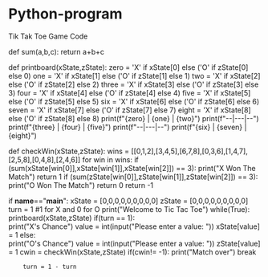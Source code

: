 # Python-program
Tik Tak Toe Game Code

def sum(a,b,c):
    return a+b+c

def printboard(xState,zState):
    zero = 'X' if xState[0] else ('O' if zState[0] else 0)
    one = 'X' if xState[1] else ('O' if zState[1] else 1)
    two = 'X' if xState[2] else ('O' if zState[2] else 2)
    three = 'X' if xState[3] else ('O' if zState[3] else 3)
    four = 'X' if xState[4] else ('O' if zState[4] else 4)
    five = 'X' if xState[5] else ('O' if zState[5] else 5)
    six = 'X' if xState[6] else ('O' if zState[6] else 6)
    seven = 'X' if xState[7] else ('O' if zState[7] else 7)
    eight = 'X' if xState[8] else ('O' if zState[8] else 8)
    print(f"{zero} | {one} | {two}")
    print(f"--|---|--")
    print(f"{three} | {four} | {five}")
    print(f"--|---|--")
    print(f"{six} | {seven} | {eight}")

def checkWin(xState,zState):
    wins = [[0,1,2],[3,4,5],[6,7,8],[0,3,6],[1,4,7],[2,5,8],[0,4,8],[2,4,6]]
    for win in wins:
        if (sum(xState[win[0]],xState[win[1]],xState[win[2]]) == 3):
            print("X Won The Match")
            return 1
        if (sum(zState[win[0]],zState[win[1]],zState[win[2]]) == 3):
            print("O Won The Match")
            return 0
    return -1

if __name__=="__main__":
    xState = [0,0,0,0,0,0,0,0,0]
    zState = [0,0,0,0,0,0,0,0,0]
    turn = 1 #1 for X and 0 for O
    print("Welcome to Tic Tac Toe")
    while(True):
        printboard(xState,zState)
        if(turn == 1):    
            print("X's Chance")
            value = int(input("Please enter a value: "))
            xState[value] = 1
        else:    
            print("O's Chance")
            value = int(input("Please enter a value: "))
            zState[value] = 1
        cwin = checkWin(xState,zState)
        if(cwin!= -1):
            print("Match over")
            break

        turn = 1 - turn
        
